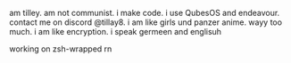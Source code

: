 am tilley. am not communist. i make code. i use QubesOS and endeavour. contact me on discord @tillay8. i am like girls und panzer anime. wayy too much. i am like encryption. i speak germeen and englisuh

working on zsh-wrapped rn
